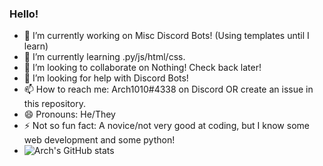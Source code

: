### Hello!
- 🔭 I’m currently working on Misc Discord Bots! (Using templates until I learn)
- 🌱 I’m currently learning .py/js/html/css.
- 👯 I’m looking to collaborate on Nothing! Check back later!
- 🤔 I’m looking for help with Discord Bots!
- 📫 How to reach me: Arch1010#4338 on Discord OR create an issue in this repository.
- 😄 Pronouns: He/They
- ⚡ Not so fun fact: A novice/not very good at coding, but I know some web development and some python!
- ![Arch's GitHub stats](https://github-readme-stats.vercel.app/api?username=Arch881010a&count_private=true)

